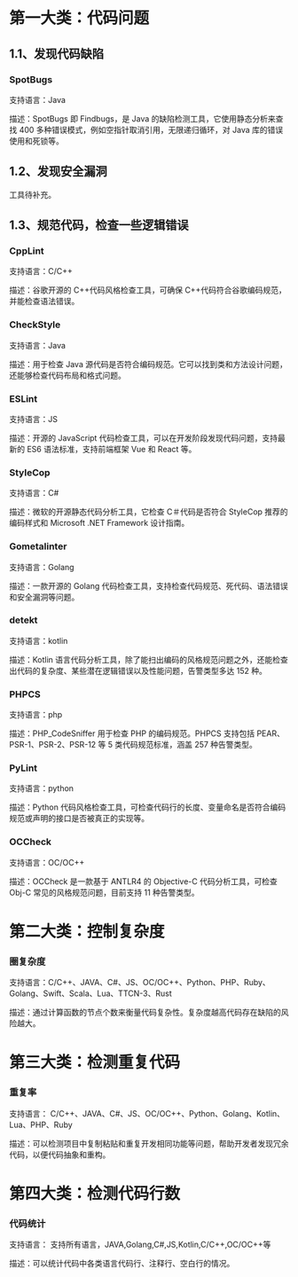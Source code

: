 # 第一大类：代码问题

## 1.1、发现代码缺陷

### SpotBugs

支持语言：Java

描述：SpotBugs 即 Findbugs，是 Java 的缺陷检测工具，它使用静态分析来查找 400 多种错误模式，例如空指针取消引用，无限递归循环，对 Java 库的错误使用和死锁等。


## 1.2、发现安全漏洞

工具待补充。

## 1.3、规范代码，检查一些逻辑错误


### CppLint
支持语言：C/C++

描述：谷歌开源的 C++代码风格检查工具，可确保 C++代码符合谷歌编码规范，并能检查语法错误。


### CheckStyle
支持语言：Java

描述：用于检查 Java 源代码是否符合编码规范。它可以找到类和方法设计问题，还能够检查代码布局和格式问题。



### ESLint
支持语言：JS

描述：开源的 JavaScript 代码检查工具，可以在开发阶段发现代码问题，支持最新的 ES6 语法标准，支持前端框架 Vue 和 React 等。


### StyleCop
支持语言：C#

描述：微软的开源静态代码分析工具，它检查 C＃代码是否符合 StyleCop 推荐的编码样式和 Microsoft .NET Framework 设计指南。



### Gometalinter
支持语言：Golang

描述：一款开源的 Golang 代码检查工具，支持检查代码规范、死代码、语法错误和安全漏洞等问题。



### detekt
支持语言：kotlin

描述：Kotlin 语言代码分析工具，除了能扫出编码的风格规范问题之外，还能检查出代码的复杂度、某些潜在逻辑错误以及性能问题，告警类型多达 152 种。



### PHPCS
支持语言：php

描述：PHP_CodeSniffer 用于检查 PHP 的编码规范。PHPCS 支持包括 PEAR、PSR-1、PSR-2、PSR-12 等 5 类代码规范标准，涵盖 257 种告警类型。



### PyLint
支持语言：python

描述：Python 代码风格检查工具，可检查代码行的长度、变量命名是否符合编码规范或声明的接口是否被真正的实现等。



### OCCheck
支持语言：OC/OC++

描述：OCCheck 是一款基于 ANTLR4 的 Objective-C 代码分析工具，可检查 Obj-C 常见的风格规范问题，目前支持 11 种告警类型。




# 第二大类：控制复杂度

### 圈复杂度

支持语言：C/C++、JAVA、C#、JS、OC/OC++、Python、PHP、Ruby、Golang、Swift、Scala、Lua、TTCN-3、Rust

描述：通过计算函数的节点个数来衡量代码复杂性。复杂度越高代码存在缺陷的风险越大。





# 第三大类：检测重复代码

### 重复率

支持语言： C/C++、JAVA、C#、JS、OC/OC++、Python、Golang、Kotlin、Lua、PHP、Ruby

描述：可以检测项目中复制粘贴和重复开发相同功能等问题，帮助开发者发现冗余代码，以便代码抽象和重构。





# 第四大类：检测代码行数

### 代码统计

支持语言： 支持所有语言，JAVA,Golang,C#,JS,Kotlin,C/C++,OC/OC++等

描述：可以统计代码中各类语言代码行、注释行、空白行的情况。